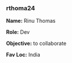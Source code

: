 ### rthoma24

**Name:** Rinu Thomas

**Role:** Dev

**Objective:** to collaborate

**Fav Loc:** India
